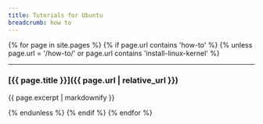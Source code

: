 ```yaml
---
title: Tutorials for Ubuntu
breadcrumb: how to
---
```


{% for page in site.pages %}
{% if page.url contains 'how-to' %}
{% unless page.url = '/how-to/' or page.url contains 'install-linux-kernel' %}

<hr>

### [{{ page.title }}]({{ page.url | relative_url }})

{{ page.excerpt | markdownify }}

{% endunless %}
{% endif %}
{% endfor %}
